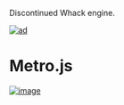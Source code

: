 Discontinued Whack engine.

[![ad](https://github.com/user-attachments/assets/dfc04215-a4d1-41d9-ac2c-615d57cb8834)](https://github.com/jetenginex)

# Metro.js

[![image](https://github.com/user-attachments/assets/d4c6cf5f-0538-45d3-8450-e4d77eb8b29a)](https://github.com/hydroperx/metro.js)
